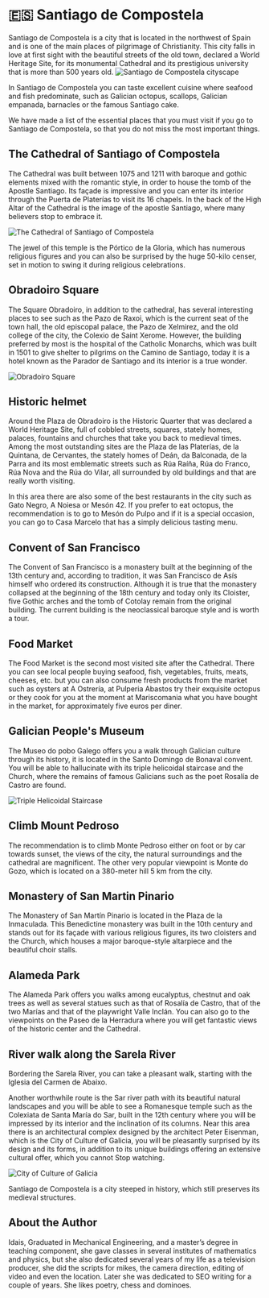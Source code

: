 # 🇪🇸 Santiago de Compostela

Santiago de Compostela is a city that is located in the northwest of Spain and is one of the main places of pilgrimage of Christianity. This city falls in love at first sight with the beautiful streets of the old town, declared a World Heritage Site, for its monumental Cathedral and its prestigious university that is more than 500 years old.
![Santiago de Compostela cityscape](_static/images/santiago-de-compostela/cityscape.jpg)

In Santiago de Compostela you can taste excellent cuisine where seafood and fish predominate, such as Galician octopus, scallops, Galician empanada, barnacles or the famous Santiago cake.

We have made a list of the essential places that you must visit if you go to Santiago de Compostela, so that you do not miss the most important things.

## The Cathedral of Santiago of Compostela 

The Cathedral was built between 1075 and 1211 with baroque and gothic elements mixed with the romantic style, in order to house the tomb of the Apostle Santiago. Its façade is impressive and you can enter its interior through the Puerta de Platerías to visit its 16 chapels. In the back of the High Altar of the Cathedral is the image of the apostle Santiago, where many believers stop to embrace it.

![The Cathedral of Santiago of Compostela](_static/images/santiago-de-compostela/cathedral-of-santiago-of-compostela.jpg)

The jewel of this temple is the Pórtico de la Gloria, which has numerous religious figures and you can also be surprised by the huge 50-kilo censer, set in motion to swing it during religious celebrations.
 
## Obradoiro Square

The Square Obradoiro, in addition to the cathedral, has several interesting places to see such as the Pazo de Raxoi, which is the current seat of the town hall, the old episcopal palace, the Pazo de Xelmirez, and the old college of the city, the Colexio de Saint Xerome. However, the building preferred by most is the hospital of the Catholic Monarchs, which was built in 1501 to give shelter to pilgrims on the Camino de Santiago, today it is a hotel known as the Parador de Santiago and its interior is a true wonder.

![Obradoiro Square](_static/images/santiago-de-compostela/obradoiro-square.jpg)
 
## Historic helmet

Around the Plaza de Obradoiro is the Historic Quarter that was declared a World Heritage Site, full of cobbled streets, squares, stately homes, palaces, fountains and churches that take you back to medieval times. Among the most outstanding sites are the Plaza de las Platerías, de la Quintana, de Cervantes, the stately homes of Deán, da Balconada, de la Parra and its most emblematic streets such as Rúa Raíña, Rúa do Franco, Rúa Nova and the Rúa do Vilar, all surrounded by old buildings and that are really worth visiting.

In this area there are also some of the best restaurants in the city such as Gato Negro, A Noiesa or Mesón 42. If you prefer to eat octopus, the recommendation is to go to Mesón do Pulpo and if it is a special occasion, you can go to Casa Marcelo that has a simply delicious tasting menu.

## Convent of San Francisco

The Convent of San Francisco is a monastery built at the beginning of the 13th century and, according to tradition, it was San Francisco de Asís himself who ordered its construction. Although it is true that the monastery collapsed at the beginning of the 18th century and today only its Cloister, five Gothic arches and the tomb of Cotolay remain from the original building. The current building is the neoclassical baroque style and is worth a tour.

## Food Market

The Food Market is the second most visited site after the Cathedral. There you can see local people buying seafood, fish, vegetables, fruits, meats, cheeses, etc. but you can also consume fresh products from the market such as oysters at A Ostrería, at Pulperia Abastos try their exquisite octopus or they cook for you at the moment at Mariscomania what you have bought in the market, for approximately five euros per diner.

## Galician People's Museum

The Museo do pobo Galego offers you a walk through Galician culture through its history, it is located in the Santo Domingo de Bonaval convent. You will be able to hallucinate with its triple helicoidal staircase and the Church, where the remains of famous Galicians such as the poet Rosalía de Castro are found.

![Triple Helicoidal Staircase](_static/images/santiago-de-compostela/triple-helicoidal-staircase.jpg)
 
## Climb Mount Pedroso

The recommendation is to climb Monte Pedroso either on foot or by car towards sunset, the views of the city, the natural surroundings and the cathedral are magnificent. The other very popular viewpoint is Monte do Gozo, which is located on a 380-meter hill 5 km from the city.

## Monastery of San Martin Pinario

The Monastery of San Martín Pinario is located in the Plaza de la Inmaculada. This Benedictine monastery was built in the 10th century and stands out for its façade with various religious figures, its two cloisters and the Church, which houses a major baroque-style altarpiece and the beautiful choir stalls.

## Alameda Park

The Alameda Park offers you walks among eucalyptus, chestnut and oak trees as well as several statues such as that of Rosalía de Castro, that of the two Marías and that of the playwright Valle Inclán. You can also go to the viewpoints on the Paseo de la Herradura where you will get fantastic views of the historic center and the Cathedral.

## River walk along the Sarela River

Bordering the Sarela River, you can take a pleasant walk, starting with the Iglesia del Carmen de Abaixo.

Another worthwhile route is the Sar river path with its beautiful natural landscapes and you will be able to see a Romanesque temple such as the Colexiata de Santa María do Sar, built in the 12th century where you will be impressed by its interior and the inclination of its columns. Near this area there is an architectural complex designed by the architect Peter Eisenman, which is the City of Culture of Galicia, you will be pleasantly surprised by its design and its forms, in addition to its unique buildings offering an extensive cultural offer, which you cannot Stop watching.

![City of Culture of Galicia ](_static/images/santiago-de-compostela/city-of-culture-galicia.jpg)

Santiago de Compostela is a city steeped in history, which still preserves its medieval structures.

## About the Author

Idais, Graduated in Mechanical Engineering, and a master’s degree in teaching component, she gave classes in several institutes of mathematics and physics, but she also dedicated several years of my life as a television producer, she did the scripts for mikes, the camera direction, editing of video and even the location. Later she was dedicated to SEO writing for a couple of years. She likes poetry, chess and dominoes.
